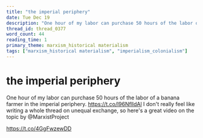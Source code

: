 ```yaml
---
title: "the imperial periphery"
date: Tue Dec 19
description: "One hour of my labor can purchase 50 hours of the labor of a banana farmer in the imperial periphery."
thread_id: thread_0377
word_count: 44
reading_time: 1
primary_theme: marxism_historical materialism
tags: ["marxism_historical materialism", "imperialism_colonialism"]
---
```


# the imperial periphery

One hour of my labor can purchase 50 hours of the labor of a banana farmer in the imperial periphery. https://t.co/l96NflldAl I don't really feel like writing a whole thread on unequal exchange, so here's a great video on the topic by @MarxistProject 

https://t.co/4GgFwzewDD
